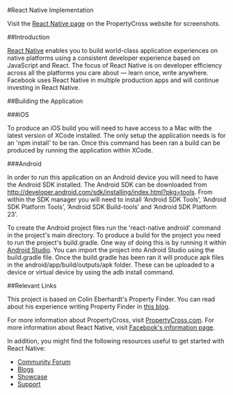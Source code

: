 #React Native Implementation

Visit the [React Native page](http://propertycross.com/reactnative/) on the PropertyCross website for screenshots.

##Introduction

[React Native](https://facebook.github.io/react-native/) enables you to build world-class application experiences on native platforms using a consistent developer experience based on JavaScript and React. The focus of React Native is on developer efficiency across all the platforms you care about — learn once, write anywhere. Facebook uses React Native in multiple production apps and will continue investing in React Native.

##Building the Application

###iOS

To produce an iOS build you will need to have access to a Mac with the latest version of XCode installed. The only setup the application needs is for an 'npm install' to be ran. Once this command has been ran a build can be produced by running the application within XCode.

###Android

In order to run this application on an Android device you will need to have the Android SDK installed. The Android SDK can be downloaded from http://developer.android.com/sdk/installing/index.html?pkg=tools. From within the SDK manager you will need to install ‘Android SDK Tools’, ‘Android SDK Platform Tools’, ‘Android SDK Build-tools’ and ‘Android SDK Platform 23’.

To create the Android project files run the 'react-native android' command in the project's main directory. To produce a build for the project you need to run the project's build.gradle. One way of doing this is by running it within [Android Studio](http://developer.android.com/sdk/installing/index.html?pkg=studio). You can import the project into Android Studio using the build.gradle file. Once the build.gradle has been ran it will produce apk files in the android/app/build/outputs/apk folder. These can be uploaded to a device or virtual device by using the adb install <apk-path> command.

##Relevant Links

This project is based on Colin Eberhardt's Property Finder. You can read about his experience writing Property Finder in [this blog](https://www.raywenderlich.com/99473/introducing-react-native-building-apps-javascript).

For more information about PropertyCross, visit [PropertyCross.com](http://www.propertycross.com).
For more information about React Native, visit [Facebook's information page](https://facebook.github.io/react-native/).

In addition, you might find the following resources useful to get started with React Native:
* <a href="https://discuss.reactjs.org/">Community Forum</a>
* <a href="https://facebook.github.io/react/blog/">Blogs</a>
* <a href="https://facebook.github.io/react-native/showcase.html">Showcase</a>
* <a href="https://facebook.github.io/react-native/support.html">Support</a>
